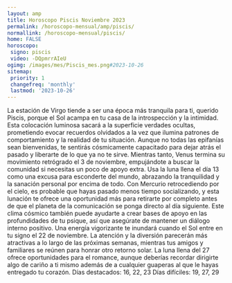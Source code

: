 ```yaml
---
layout: amp
title: Horoscopo Piscis Noviembre 2023 
permalink: /horoscopo-mensual/amp/piscis/
normallink: /horoscopo-mensual/piscis/
home: FALSE
horoscopo:
 signo: piscis
 video: -DQpmrrAIeU
ogimg: /images/mes/Piscis_mes.png#2023-10-26
sitemap:
 priority: 1
 changefreq: 'monthly'
 lastmod: '2023-10-26'
---
```



La estación de Virgo tiende a ser una época más tranquila para ti, querido Piscis, porque el Sol acampa en tu casa de la introspección y la intimidad. Esta colocación luminosa sacará a la superficie verdades ocultas, prometiendo evocar recuerdos olvidados a la vez que ilumina patrones de comportamiento y la realidad de tu situación. Aunque no todas las epifanías sean bienvenidas, te sentirás cósmicamente capacitado para dejar atrás el pasado y liberarte de lo que ya no te sirve. Mientras tanto, Venus termina su movimiento retrógrado el 3 de noviembre, empujándote a buscar la comunidad si necesitas un poco de apoyo extra.
Usa la luna llena el día 13 como una excusa para esconderte del mundo, abrazando la tranquilidad y la sanación personal por encima de todo. Con Mercurio retrocediendo por el cielo, es probable que hayas pasado menos tiempo socializando, y esta lunación te ofrece una oportunidad más para retirarte por completo antes de que el planeta de la comunicación se ponga directo al día siguiente. Este clima cósmico también puede ayudarte a crear bases de apoyo en las profundidades de tu psique, así que asegúrate de mantener un diálogo interno positivo.
Una energía vigorizante te inundará cuando el Sol entre en tu signo el 22 de noviembre. La atención y la diversión parecerán más atractivas a lo largo de las próximas semanas, mientras tus amigos y familiares se reúnen para honrar otro retorno solar.
La luna llena del 27 ofrece oportunidades para el romance, aunque deberías recordar dirigirte algo de cariño a ti mismo además de a cualquier guaperas al que le hayas entregado tu corazón.
Días destacados: 16, 22, 23
Días difíciles: 19, 27, 29